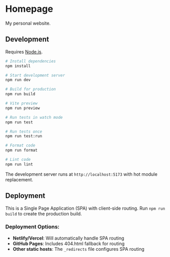 # Homepage

My personal website.

## Development

Requires [Node.js](https://nodejs.org/).

```bash
# Install dependencies
npm install

# Start development server
npm run dev

# Build for production
npm run build

# Vite preview
npm run preview

# Run tests in watch mode
npm run test

# Run tests once
npm run test:run

# Format code
npm run format

# Lint code
npm run lint
```

The development server runs at `http://localhost:5173` with hot module replacement.

## Deployment

This is a Single Page Application (SPA) with client-side routing. Run `npm run build` to create the production build.

### Deployment Options:

- **Netlify/Vercel**: Will automatically handle SPA routing
- **GitHub Pages**: Includes 404.html fallback for routing
- **Other static hosts**: The `_redirects` file configures SPA routing
